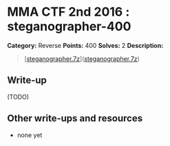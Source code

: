 # MMA CTF 2nd 2016 : steganographer-400

**Category:** Reverse
**Points:** 400
**Solves:** 2
**Description:**

> [[steganographer.7z](./steganographer.7z)]([steganographer.7z](./steganographer.7z))


## Write-up

(TODO)

## Other write-ups and resources

* none yet

